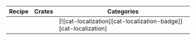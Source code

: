 | Recipe | Crates | Categories |
|--------|--------|------------|
|  |  | [![cat-localization][cat-localization-badge]][cat-localization] |

